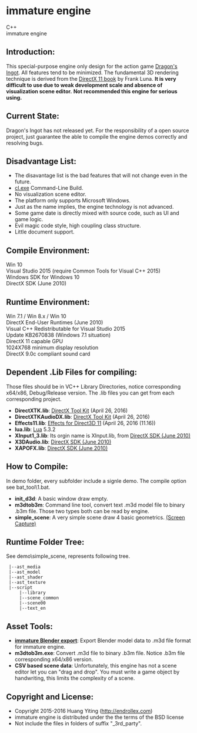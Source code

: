 immature engine
===============
C++  
immature engine  

Introduction:
-------------
This special-purpose engine only design for the action game [Dragon's Ingot](http://dragonsingot.com/).
All features tend to be minimized. 
The fundamental 3D rendering technique is derived from 
the [DirectX 11 book](http://www.amazon.com/dp/1936420228/) by Frank Luna.
**It is very difficult to use due to weak development scale and absence of visualization scene editor.**
**Not recommended this engine for serious using.**

Current State:
---------------
Dragon's Ingot has not released yet.
For the responsibility of a open source project, 
just guarantee the able to compile the engine demos correctly and resolving bugs.

Disadvantage List:
------------------
* The disavantage list is the bad features that will not change even in the future.
* [cl.exe](https://msdn.microsoft.com/en-us/library/9s7c9wdw.aspx) Command-Line Build.
* No visualization scene editor.
* The platform only supports Microsoft Windows. 
* Just as the name implies, the engine technology is not advanced.
* Some game date is directly mixed with source code, such as UI and game logic.
* Evil magic code style, high coupling class structure.
* Little document support.

Compile Environment:
--------------------
Win 10  
Visual Studio 2015 (require Common Tools for Visual C++ 2015)  
Windows SDK for Windows 10  
DirectX SDK (June 2010)  

Runtime Environment:
--------------------
Win 7.1 / Win 8.x / Win 10  
DirectX End-User Runtimes (June 2010)  
Visual C++ Redistributable for Visual Studio 2015  
Update KB2670838 (Windows 7.1 situation)  
DirectX 11 capable GPU  
1024X768 minimum display resolution  
DirectX 9.0c compliant sound card  

Dependent .Lib Files for compiling:
---------------------
Those files should be in VC++ Library Directories, 
notice corresponding x64/x86, Debug/Release version.
The .lib files you can get from each corresponding project.
* **DirectXTK.lib**: [DirectX Tool Kit](https://github.com/Microsoft/DirectXTK) (April 26, 2016)
* **DirectXTKAudioDX.lib**: [DirectX Tool Kit](https://github.com/Microsoft/DirectXTK)  (April 26, 2016)
* **Effects11.lib**: [Effects for Direct3D 11](https://github.com/Microsoft/FX11) (April 26, 2016 (11.16))
* **lua.lib**: [Lua](https://www.lua.org/) 5.3.2
* **XInput1_3.lib**: Its orgin name is XInput.lib, from 
[DirectX SDK (June 2010)](https://www.microsoft.com/en-us/download/details.aspx?id=6812)
* **X3DAudio.lib**: [DirectX SDK (June 2010)](https://www.microsoft.com/en-us/download/details.aspx?id=6812)
* **XAPOFX.lib**: [DirectX SDK (June 2010)](https://www.microsoft.com/en-us/download/details.aspx?id=6812)

How to Compile:
---------------
In demo folder, every subfolder include a signle demo.
The compile option see bat_tool\1.bat.
* **init_d3d**: A basic window draw empty.
* **m3dtob3m**: Command line tool, convert text .m3d model file to binary .b3m file. 
Those two types both can be read by engine.
* **simple_scene**: A very simple scene draw 4 basic geometrics. 
[(Screen Capture)](https://github.com/endrollex/imm_engine/tree/master/demo/simple_scene/simple_scene.png)

Runtime Folder Tree:
--------------------
See demo\simple_scene\, represents following tree.

	 |--ast_media
	 |--ast_model
	 |--ast_shader
	 |--ast_texture
	 |--script
         |--library
	     |--scene_common
	     |--scene00
	     |--text_en


Asset Tools:
------------
* **[immature Blender export](https://github.com/endrollex/imm_blender_export)**: 
Export Blender model data to .m3d file format for immature engine.
* **m3dtob3m.exe**: 
Convert .m3d file to binary .b3m file. 
Notice .b3m file corresponding x64/x86 version.
* **CSV based scene data**: 
Unfortunately, this engine has not a scene editor let you can "drag and drop".
You must write a game object by handwriting, this limits the complexity of a scene.

Copyright and License:
----------------------
* Copyright 2015-2016 Huang Yiting (http://endrollex.com)
* immature engine is distributed under the the terms of the BSD license
* Not include the files in folders of suffix "_3rd_party".
